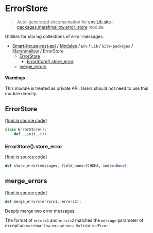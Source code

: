 # ErrorStore

> Auto-generated documentation for [env.Lib.site-packages.marshmallow.error_store](..\..\..\..\..\env\Lib\site-packages\marshmallow\error_store.py) module.

Utilities for storing collections of error messages.

- [Smart-house-rest-api](..\..\..\..\README.md#description) / [Modules](..\..\..\..\MODULES.md#smart-house-rest-api-modules) / `Env` / `Lib` / `Site-packages` / [Marshmallow](index.md#marshmallow) / ErrorStore
    - [ErrorStore](#errorstore)
        - [ErrorStore().store_error](#errorstorestore_error)
    - [merge_errors](#merge_errors)

#### Warnings

This module is treated as private API.
Users should not need to use this module directly.

## ErrorStore

[[find in source code]](..\..\..\..\..\env\Lib\site-packages\marshmallow\error_store.py#L12)

```python
class ErrorStore():
    def __init__():
```

### ErrorStore().store_error

[[find in source code]](..\..\..\..\..\env\Lib\site-packages\marshmallow\error_store.py#L17)

```python
def store_error(messages, field_name=SCHEMA, index=None):
```

## merge_errors

[[find in source code]](..\..\..\..\..\env\Lib\site-packages\marshmallow\error_store.py#L28)

```python
def merge_errors(errors1, errors2):
```

Deeply merge two error messages.

The format of ``errors1`` and ``errors2`` matches the ``message``
parameter of exception `marshmallow.exceptions.ValidationError`.
